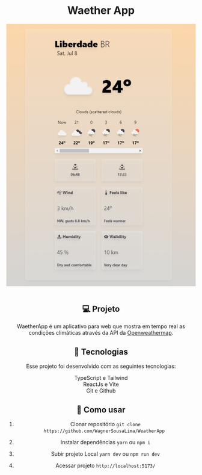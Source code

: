 
<div align="center">
<h1 align="center"> Waether App </h1>
<img align="center" alt=banner-principal src="src/assets/banner.png">
  
</div>

<br>
<div align="center">
  
  ## 💻 Projeto

WaetherApp é um aplicativo para web que mostra em tempo real as condições climáticas através da API da [Openweathermap](https://openweathermap.org/).

## 🚀 Tecnologias

Esse projeto foi desenvolvido com as seguintes tecnologias:

 TypeScript e Tailwind<br />
 ReactJs e Vite<br />
 Git e Github

  
  ## 📝 Como usar

1. Clonar repositório
``git clone https://github.com/WagnerSousaLima/WeatherApp ``

2. Instalar dependências
``yarn`` ou ``npm i``

3. Subir projeto Local
``yarn dev`` ou ``npm run dev``

4. Acessar projeto
``http://localhost:5173/``

 <div />
